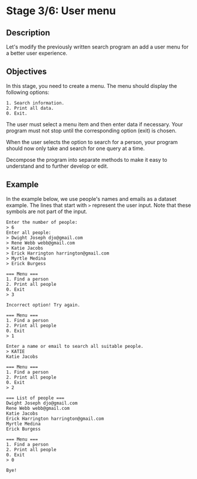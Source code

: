 # Stage 3/6: User menu
## Description
Let's modify the previously written search program an add a user menu for a better user experience.

## Objectives
In this stage, you need to create a menu. The menu should display the following options:
```
1. Search information.
2. Print all data.
0. Exit.
```

The user must select a menu item and then enter data if necessary. Your program must not stop until the corresponding option (exit) is chosen.

When the user selects the option to search for a person, your program should now only take and search for one query at a time.

Decompose the program into separate methods to make it easy to understand and to further develop or edit.

## Example
In the example below, we use people's names and emails as a dataset example. The lines that start with `>` represent the user input. Note that these symbols are not part of the input.
```
Enter the number of people:
> 6
Enter all people:
> Dwight Joseph djo@gmail.com
> Rene Webb webb@gmail.com
> Katie Jacobs
> Erick Harrington harrington@gmail.com
> Myrtle Medina
> Erick Burgess

=== Menu ===
1. Find a person
2. Print all people
0. Exit
> 3

Incorrect option! Try again.

=== Menu ===
1. Find a person
2. Print all people
0. Exit
> 1

Enter a name or email to search all suitable people.
> KATIE
Katie Jacobs

=== Menu ===
1. Find a person
2. Print all people
0. Exit
> 2

=== List of people ===
Dwight Joseph djo@gmail.com
Rene Webb webb@gmail.com
Katie Jacobs
Erick Harrington harrington@gmail.com
Myrtle Medina
Erick Burgess

=== Menu ===
1. Find a person
2. Print all people
0. Exit
> 0

Bye!
```
